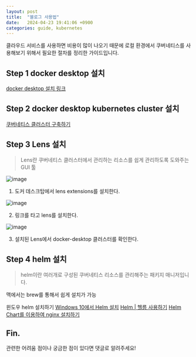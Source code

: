 ```yaml
---
layout: post
title:  "블로그 사용법"
date:   2024-04-23 19:41:06 +0900
categories: guide, kubernetes
---
```


클라우드 서비스를 사용하면 비용이 많이 나오기 때문에 로컬 환경에서 쿠버네티스를 사용해보기 위해서 필요한 절차를 정리한 가이드입니다.

## Step 1 docker desktop 설치

[docker desktop 설치 링크](https://www.docker.com/products/docker-desktop/)

## Step 2 docker desktop kubernetes cluster 설치

[쿠버네티스 클러스터 구축하기](https://gurumee92.tistory.com/300)

## Step 3 Lens 설치

> Lens란 쿠버네티스 클러스터에서 관리하는 리소스를 쉽게 관리하도록 도와주는 GUI 툴
> 

![image](https://github.com/kSideProject/kpring/assets/67232422/87551ac6-0902-4714-9862-15e7c7a2f43a)

1. 도커 데스크탑에서 lens extensions를 설치한다.

![image](https://github.com/kSideProject/kpring/assets/67232422/e41bf314-f51c-4f66-bebe-123e5386ed51)

2. 링크를 타고 lens를 설치한다.

![image](https://github.com/kSideProject/kpring/assets/67232422/c14cabb7-b3b5-474d-8159-4673be868d7d)

3. 설치된 Lens에서 docker-desktop 클러스터를 확인한다.

## Step 4 helm 설치

> helm이란 여러개로 구성된 쿠버네티스 리소스를 관리해주는 패키지 매니저입니다.
> 

맥에서는 brew를 통해서 쉽게 설치가 가능

윈도우 helm 설치하기
[Windows 10에서 Helm 설치](https://sseokseok.tistory.com/7)
[Helm | 헬름 사용하기](https://helm.sh/ko/docs/intro/using_helm/)
[Helm Chart를 이용하여 nginx 설치하기](https://public-cloud.tistory.com/74)

## Fin.
관련한 어려움 점이나 궁금한 점이 있다면 댓글로 알려주세요!
